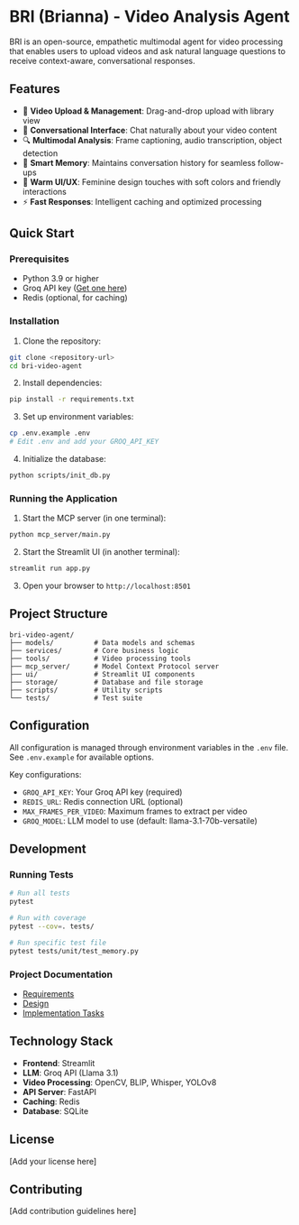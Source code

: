 # BRI (Brianna) - Video Analysis Agent

BRI is an open-source, empathetic multimodal agent for video processing that enables users to upload videos and ask natural language questions to receive context-aware, conversational responses.

## Features

- 🎥 **Video Upload & Management**: Drag-and-drop upload with library view
- 💬 **Conversational Interface**: Chat naturally about your video content
- 🔍 **Multimodal Analysis**: Frame captioning, audio transcription, object detection
- 🧠 **Smart Memory**: Maintains conversation history for seamless follow-ups
- 🎨 **Warm UI/UX**: Feminine design touches with soft colors and friendly interactions
- ⚡ **Fast Responses**: Intelligent caching and optimized processing

## Quick Start

### Prerequisites

- Python 3.9 or higher
- Groq API key ([Get one here](https://console.groq.com))
- Redis (optional, for caching)

### Installation

1. Clone the repository:
```bash
git clone <repository-url>
cd bri-video-agent
```

2. Install dependencies:
```bash
pip install -r requirements.txt
```

3. Set up environment variables:
```bash
cp .env.example .env
# Edit .env and add your GROQ_API_KEY
```

4. Initialize the database:
```bash
python scripts/init_db.py
```

### Running the Application

1. Start the MCP server (in one terminal):
```bash
python mcp_server/main.py
```

2. Start the Streamlit UI (in another terminal):
```bash
streamlit run app.py
```

3. Open your browser to `http://localhost:8501`

## Project Structure

```
bri-video-agent/
├── models/          # Data models and schemas
├── services/        # Core business logic
├── tools/           # Video processing tools
├── mcp_server/      # Model Context Protocol server
├── ui/              # Streamlit UI components
├── storage/         # Database and file storage
├── scripts/         # Utility scripts
└── tests/           # Test suite
```

## Configuration

All configuration is managed through environment variables in the `.env` file. See `.env.example` for available options.

Key configurations:
- `GROQ_API_KEY`: Your Groq API key (required)
- `REDIS_URL`: Redis connection URL (optional)
- `MAX_FRAMES_PER_VIDEO`: Maximum frames to extract per video
- `GROQ_MODEL`: LLM model to use (default: llama-3.1-70b-versatile)

## Development

### Running Tests

```bash
# Run all tests
pytest

# Run with coverage
pytest --cov=. tests/

# Run specific test file
pytest tests/unit/test_memory.py
```

### Project Documentation

- [Requirements](.kiro/specs/bri-video-agent/requirements.md)
- [Design](.kiro/specs/bri-video-agent/design.md)
- [Implementation Tasks](.kiro/specs/bri-video-agent/tasks.md)

## Technology Stack

- **Frontend**: Streamlit
- **LLM**: Groq API (Llama 3.1)
- **Video Processing**: OpenCV, BLIP, Whisper, YOLOv8
- **API Server**: FastAPI
- **Caching**: Redis
- **Database**: SQLite

## License

[Add your license here]

## Contributing

[Add contribution guidelines here]
